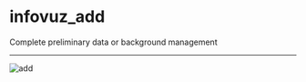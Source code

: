 # infovuz_add
Complete preliminary data or background management

*******************************************************************************************************************************************
![add](https://user-images.githubusercontent.com/44582949/80855696-2a733400-8c65-11ea-8325-6b69de479cd1.gif)

